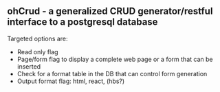 ## ohCrud - a generalized CRUD generator/restful interface to a postgresql database

Targeted options are:

- Read only flag
- Page/form flag to display a complete web page or a form that can be inserted
- Check for a format table in the DB that can control form generation
- Output format flag: html, react, (hbs?)


